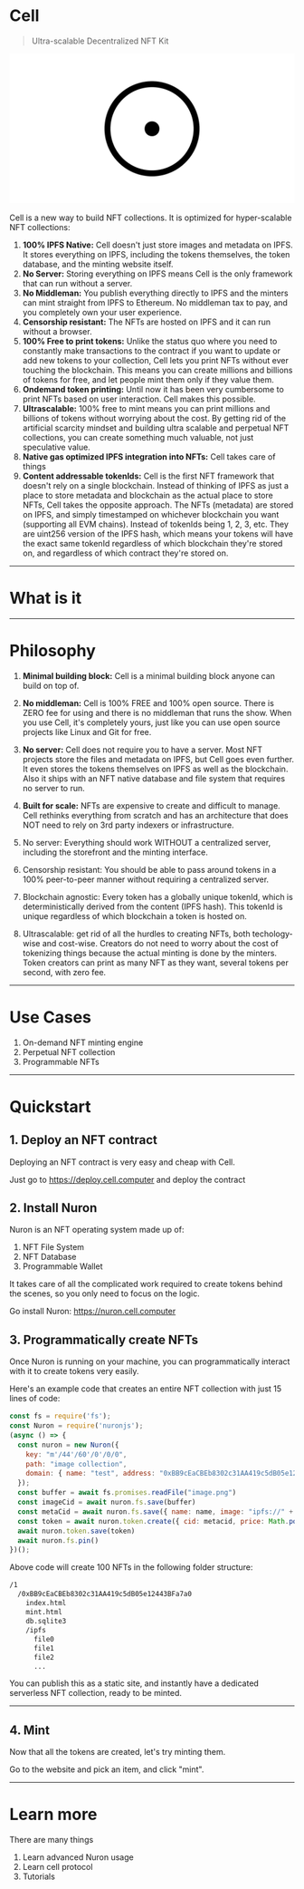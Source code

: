 # Cell

> Ultra-scalable Decentralized NFT Kit

![cellposter.png](cellposter.png)

Cell is a new way to build NFT collections. It is optimized for hyper-scalable NFT collections:

1. **100% IPFS Native:** Cell doesn't just store images and metadata on IPFS. It stores everything on IPFS, including the tokens themselves, the token database, and the minting website itself.
2. **No Server:** Storing everything on IPFS means Cell is the only framework that can run without a server. 
3. **No Middleman:** You publish everything directly to IPFS and the minters can mint straight from IPFS to Ethereum. No middleman tax to pay, and you completely own your user experience.
4. **Censorship resistant:** The NFTs are hosted on IPFS and it can run without a browser. 
5. **100% Free to print tokens:** Unlike the status quo where you need to constantly make transactions to the contract if you want to update or add new tokens to your collection, Cell lets you print NFTs without ever touching the blockchain. This means you can create millions and billions of tokens for free, and let people mint them only if they value them.
6. **Ondemand token printing:** Until now it has been very cumbersome to print NFTs based on user interaction. Cell makes this possible.
7. **Ultrascalable:** 100% free to mint means you can print millions and billions of tokens without worrying about the cost. By getting rid of the artificial scarcity mindset and building ultra scalable and perpetual NFT collections, you can create something much valuable, not just speculative value.
8. **Native gas optimized IPFS integration into NFTs:** Cell takes care of things 
9. **Content addressable tokenIds:** Cell is the first NFT framework that doesn't rely on a single blockchain. Instead of thinking of IPFS as just a place to store metadata and blockchain as the actual place to store NFTs, Cell takes the opposite approach. The NFTs (metadata) are stored on IPFS, and simply timestamped on whichever blockchain you want (supporting all EVM chains). Instead of tokenIds being 1, 2, 3, etc. They are uint256 version of the IPFS hash, which means your tokens will have the exact same tokenId regardless of which blockchain they're stored on, and regardless of which contract they're stored on.

---

# What is it

---

# Philosophy

1. **Minimal building block:** Cell is a minimal building block anyone can build on top of.
2. **No middleman:** Cell is 100% FREE and 100% open source. There is ZERO fee for using and there is no middleman that runs the show. When you use Cell, it's completely yours, just like you can use open source projects like Linux and Git for free.
3. **No server:** Cell does not require you to have a server. Most NFT projects store the files and metadata on IPFS, but Cell goes even further. It even stores the tokens themselves on IPFS as well as the blockchain. Also it ships with an NFT native database and file system that requires no server to run.
4. **Built for scale:** NFTs are expensive to create and difficult to manage. Cell rethinks everything from scratch and has an architecture that does NOT need to rely on 3rd party indexers or infrastructure.


2. No server: Everything should work WITHOUT a centralized server, including the storefront and the minting interface.
3. Censorship resistant: You should be able to pass around tokens in a 100% peer-to-peer manner without requiring a centralized server.
4. Blockchain agnostic: Every token has a globally unique tokenId, which is deterministically derived from the content (IPFS hash). This tokenId is unique regardless of which blockchain a token is hosted on.
5. Ultrascalable: get rid of all the hurdles to creating NFTs, both techology-wise and cost-wise. Creators do not need to worry about the cost of tokenizing things because the actual minting is done by the minters. Token creators can print as many NFT as they want, several tokens per second, with zero fee.

---

# Use Cases

1. On-demand NFT minting engine
2. Perpetual NFT collection
3. Programmable NFTs

---

# Quickstart

## 1. Deploy an NFT contract

Deploying an NFT contract is very easy and cheap with Cell.

Just go to https://deploy.cell.computer and deploy the contract

## 2. Install Nuron

Nuron is an NFT operating system made up of:

1. NFT File System
2. NFT Database
3. Programmable Wallet

It takes care of all the complicated work required to create tokens behind the scenes, so you only need to focus on the logic.

Go install Nuron: https://nuron.cell.computer


## 3. Programmatically create NFTs

Once Nuron is running on your machine, you can programmatically interact with it to create tokens very easily.

Here's an example code that creates an entire NFT collection with just 15 lines of code:

```javascript
const fs = require('fs');
const Nuron = require('nuronjs');
(async () => {
  const nuron = new Nuron({
    key: "m'/44'/60'/0'/0/0",
    path: "image collection",
    domain: { name: "test", address: "0xBB9cEaCBEb8302c31AA419c5dB05e12443BFa7a0", chainId: 4 },
  });
  const buffer = await fs.promises.readFile("image.png")                              // 1. read image
  const imageCid = await nuron.fs.save(buffer)                                        // 2. save the image to nuron
  const metaCid = await nuron.fs.save({ name: name, image: "ipfs://" + imageCid })    // 3. save metadata to nuron
  const token = await nuron.token.create({ cid: metacid, price: Math.pow(10, 16) })   // 4. create a token
  await nuron.token.save(token)                                                       // 5. save the token to nuron
  await nuron.fs.pin()                                                                // 6. publish all the files to IPFS
})();
```

Above code will create 100 NFTs in the following folder structure:

```
/1
  /0xBB9cEaCBEb8302c31AA419c5dB05e12443BFa7a0
    index.html
    mint.html
    db.sqlite3
    /ipfs
      file0
      file1
      file2
      ...
```

You can publish this as a static site, and instantly have a dedicated serverless NFT collection, ready to be minted.

---


## 4. Mint

Now that all the tokens are created, let's try minting them.

Go to the website and pick an item, and click "mint".


---

# Learn more

There are many things 

1. Learn advanced Nuron usage
2. Learn cell protocol
3. Tutorials
